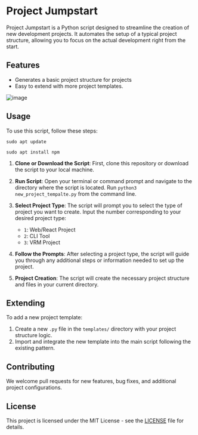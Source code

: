 # Project Jumpstart

Project Jumpstart is a Python script designed to streamline the creation of new development projects. It automates the setup of a typical project structure, allowing you to focus on the actual development right from the start.

## Features

- Generates a basic project structure for projects
- Easy to extend with more project templates.

![image](https://github.com/gm3/project-jumpstart/assets/7612104/e585f52c-0bca-474d-8636-4f667fd945c9)


## Usage
To use this script, follow these steps:

`sudo apt update`

`sudo apt install npm`

1. **Clone or Download the Script**: First, clone this repository or download the script to your local machine.

2. **Run Script**: Open your terminal or command prompt and navigate to the directory where the script is located. Run `python3 new_project_tempalte.py` from the command line.

3. **Select Project Type**: The script will prompt you to select the type of project you want to create. Input the number corresponding to your desired project type:
   - `1`: Web/React Project
   - `2`: CLI Tool
   - `3`: VRM Project

4. **Follow the Prompts**: After selecting a project type, the script will guide you through any additional steps or information needed to set up the project.

5. **Project Creation**: The script will create the necessary project structure and files in your current directory.


## Extending

To add a new project template:
1. Create a new `.py` file in the `templates/` directory with your project structure logic.
2. Import and integrate the new template into the main script following the existing pattern.

## Contributing

We welcome pull requests for new features, bug fixes, and additional project configurations. 

## License

This project is licensed under the MIT License - see the [LICENSE](LICENSE) file for details.

